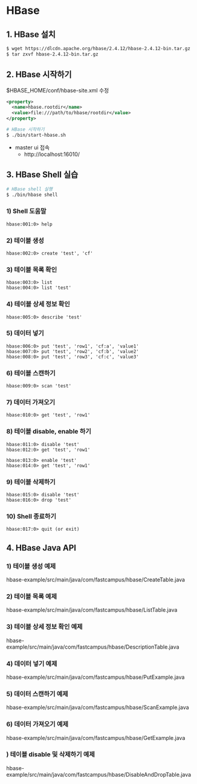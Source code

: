 # HBase
## 1. HBase 설치
```bash
$ wget https://dlcdn.apache.org/hbase/2.4.12/hbase-2.4.12-bin.tar.gz
$ tar zxvf hbase-2.4.12-bin.tar.gz
```

## 2. HBase 시작하기
$HBASE_HOME/conf/hbase-site.xml 수정
```xml
<property>
  <name>hbase.rootdir</name>
  <value>file:///path/to/hbase/rootdir</value>
</property>
```

```bash
# HBase 시작하기
$ ./bin/start-hbase.sh
```

- master ui 접속
  - http://localhost:16010/

## 3. HBase Shell 실습
```bash
# HBase shell 실행
$ ./bin/hbase shell
```

### 1) Shell 도움말
```
hbase:001:0> help
```

### 2) 테이블 생성
```
hbase:002:0> create 'test', 'cf'
```

### 3) 테이블 목록 확인
```
hbase:003:0> list
hbase:004:0> list 'test'
```

### 4) 테이블 상세 정보 확인
```
hbase:005:0> describe 'test'
```

### 5) 데이터 넣기
```
hbase:006:0> put 'test', 'row1', 'cf:a', 'value1'
hbase:007:0> put 'test', 'row2', 'cf:b', 'value2'
hbase:008:0> put 'test', 'row3', 'cf:c', 'value3'
```

### 6) 테이블 스캔하기
```
hbase:009:0> scan 'test'
```

### 7) 데이터 가져오기
```
hbase:010:0> get 'test', 'row1'
```

### 8) 테이블 disable, enable 하기
```
hbase:011:0> disable 'test'
hbase:012:0> get 'test', 'row1'

hbase:013:0> enable 'test'
hbase:014:0> get 'test', 'row1'
```

### 9) 테이블 삭제하기
```
hbase:015:0> disable 'test'
hbase:016:0> drop 'test'
```

### 10) Shell 종료하기
```
hbase:017:0> quit (or exit)
```

## 4. HBase Java API
### 1) 테이블 생성 예제
hbase-example/src/main/java/com/fastcampus/hbase/CreateTable.java

### 2) 테이블 목록 예제
hbase-example/src/main/java/com/fastcampus/hbase/ListTable.java

### 3) 테이블 상세 정보 확인 예제
hbase-example/src/main/java/com/fastcampus/hbase/DescriptionTable.java

### 4) 데이터 넣기 예제
hbase-example/src/main/java/com/fastcampus/hbase/PutExample.java

### 5) 데이터 스캔하기 예제
hbase-example/src/main/java/com/fastcampus/hbase/ScanExample.java

### 6) 데이터 가져오기 예제
hbase-example/src/main/java/com/fastcampus/hbase/GetExample.java

### ) 테이블 disable 및 삭제하기 예제
hbase-example/src/main/java/com/fastcampus/hbase/DisableAndDropTable.java
